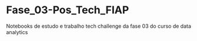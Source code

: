 # Fase_03-Pos_Tech_FIAP
Notebooks de estudo e trabalho tech challenge da fase 03 do curso de data analytics
